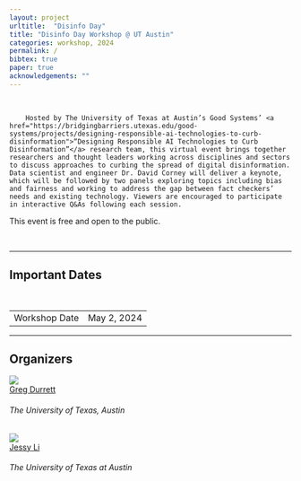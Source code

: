 ```yaml
---
layout: project
urltitle:  "Disinfo Day"
title: "Disinfo Day Workshop @ UT Austin"
categories: workshop, 2024 
permalink: /
bibtex: true
paper: true
acknowledgements: ""
---
```


<br />

<div class="row">
    <div class="col-xs-12">
        <p>

        Hosted by The University of Texas at Austin’s Good Systems’ <a href="https://bridgingbarriers.utexas.edu/good-systems/projects/designing-responsible-ai-technologies-to-curb-disinformation">“Designing Responsible AI Technologies to Curb Disinformation”</a> research team, this virtual event brings together researchers and thought leaders working across disciplines and sectors to discuss approaches to curbing the spread of digital disinformation. Data scientist and engineer Dr. David Corney will deliver a keynote, which will be followed by two panels exploring topics including bias and fairness and working to address the gap between fact checkers’ needs and existing technology. Viewers are encouraged to participate in interactive Q&As following each session.

This event is free and open to the public.
        </p>
    </div>
</div>

<br />

<hr />

<!-- Speakers 
<div class="row" id="speakers">
  <div class="col-xs-12">
    <h2>Speakers</h2>
  </div>
</div>
<div class="row">
  <div class="col-xs-6 col-lg-3">
    <a href="https://homes.cs.washington.edu/~yejin/">
      <img class="people-pic" src="https://mosaic.allenai.org/assets/profile-photos/profile_yejinc.jpg">
    </a>
    <div class="people-name">
      <a href="https://homes.cs.washington.edu/~yejin/">Yejin Choi</a>
      <h6>University of Washington</h6>
    </div>
  </div>
  <div class="col-xs-6 col-lg-3">
    <a href="https://www.cs.cmu.edu/~sherryw/">
      <img class="people-pic" src="{{ "/static/img/people/sherrywu.jpeg" | prepend:site.baseurl }}">
    </a>
    <div class="people-name">
      <a href="https://www.cs.cmu.edu/~sherryw/">Sherry Tongshuang Wu</a>
      <h6>Carnegie Mellon University</h6>
    </div>
  </div>
  <div class="col-xs-6 col-lg-3">
    <a href="https://www.cs.princeton.edu/~karthikn/">
      <img class="people-pic" src="{{ "/static/img/people/karthikn.jpg" | prepend:site.baseurl }}">
    </a>
    <div class="people-name">
      <a href="https://www.cs.princeton.edu/~karthikn/">Karthik Narasimhan</a>
      <h6>Princeton University</h6>
    </div>
  </div>
  <div class="col-xs-6 col-lg-3">
    <a href="https://web.stanford.edu/~icard/">
      <img class="people-pic" src="https://philosophy.stanford.edu/sites/philosophy/files/styles/hs_medium_square_360x360/public/media/image/TIcard-photo.jpg?h=e98ce842&itok=kSJ6I6Bl">
    </a>
    <div class="people-name">
      <a href="https://web.stanford.edu/~icard/">Thomas Icard</a>
      <h6>Stanford University</h6>
    </div>
  </div>
</div> 

<hr /> -->

  
<div class="col-xs-12"  id="dates">
    <h2>Important Dates</h2>  
</div>

<br>
<div class="row">
  <div class="col-xs-12">
    <table class="table table-striped">
      <tbody>
        <tr>
          <td>Workshop Date</td>
          <td>May 2, 2024</td>
        </tr>
      </tbody>
    </table>
  </div>
</div>


<hr />


<!-- Organizers -->
<div class="row" id="organizers">
  <div class="col-xs-12">
    <h2>Organizers</h2>
  </div>
</div>

<div class="row">
  <div class="col-xs-6 col-lg-3">
    <a href="https://www.cs.utexas.edu/~gdurrett//">
      <img class="people-pic" src="https://www.cs.utexas.edu/~gdurrett/photo.png">
    </a>
    <div class="people-name">
      <a href="https://www.cs.utexas.edu/~gdurrett/">Greg Durrett</a>
      <h6>The University of Texas, Austin</h6>
    </div>
  </div>
  <div class="col-xs-6 col-lg-3">
    <a href="https://jessyli.com/">
      <img class="people-pic" src="https://jessyli.com/assets/images/me.jpg">
    </a>
    <div class="people-name">
      <a href="https://jessyli.com/">Jessy Li</a>
      <h6>The University of Texas at Austin</h6>
    </div>
  </div>
</div>
